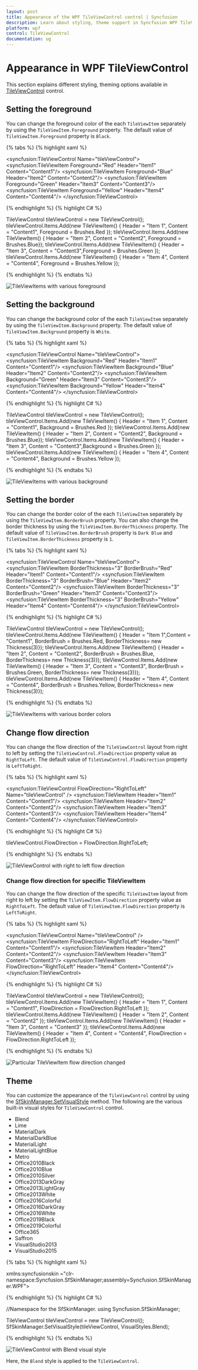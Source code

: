 ```yaml
---
layout: post
title: Appearance of the WPF TileViewControl control | Syncfusion
description: Learn about styling, theme support in Syncfusion WPF TileViewControl control and more details about the control features.
platform: wpf
control: TileViewControl
documentation: ug
---
```


# Appearance in WPF TileViewControl

This section explains different styling, theming options available in [TileViewControl](https://help.syncfusion.com/cr/cref_files/wpf/Syncfusion.Shared.Wpf~Syncfusion.Windows.Shared.TileViewControl.html) control.

## Setting the foreground

You can change the foreground color of the each `TileViewItem` separately by using the `TileViewItem.Foreground` property. The default value of `TileViewItem.Foreground` property is `Black`.

{% tabs %}
{% highlight xaml %}

<syncfusion:TileViewControl Name="tileViewControl">
    <syncfusion:TileViewItem Foreground="Red" Header="Item1" Content="Content1"/>
    <syncfusion:TileViewItem Foreground="Blue" Header="Item2" Content="Content2"/>
    <syncfusion:TileViewItem Foreground="Green" Header="Item3" Content="Content3"/>
    <syncfusion:TileViewItem Foreground="Yellow" Header="Item4" Content="Content4"/>
</syncfusion:TileViewControl>

{% endhighlight %}
{% highlight C# %}

TileViewControl tileViewControl = new TileViewControl();
tileViewControl.Items.Add(new TileViewItem() { Header = "Item 1",
    Content = "Content1", Foreground = Brushes.Red });
tileViewControl.Items.Add(new TileViewItem() { Header = "Item 2",
    Content = "Content2", Foreground = Brushes.Blue});
tileViewControl.Items.Add(new TileViewItem() { Header = "Item 3",
    Content = "Content3",Foreground = Brushes.Green });
tileViewControl.Items.Add(new TileViewItem() { Header = "Item 4",
    Content = "Content4", Foreground = Brushes.Yellow });

{% endhighlight %}
{% endtabs %}

![TileViewItems with various foreground](Appearance_images/Foreground.png)

## Setting the background

You can change the background color of the each `TileViewItem` separately by using the `TileViewItem.Background` property. The default value of `TileViewItem.Background` property is `White`.

{% tabs %}
{% highlight xaml %}

<syncfusion:TileViewControl Name="tileViewControl">
    <syncfusion:TileViewItem Background="Red" Header="Item1" Content="Content1"/>
    <syncfusion:TileViewItem Background="Blue" Header="Item2" Content="Content2"/>
    <syncfusion:TileViewItem Background="Green" Header="Item3" Content="Content3"/>
    <syncfusion:TileViewItem Background="Yellow" Header="Item4" Content="Content4"/>
</syncfusion:TileViewControl>

{% endhighlight %}
{% highlight C# %}

TileViewControl tileViewControl = new TileViewControl();
tileViewControl.Items.Add(new TileViewItem() { Header = "Item 1",
    Content = "Content1", Background = Brushes.Red });
tileViewControl.Items.Add(new TileViewItem() { Header = "Item 2",
    Content = "Content2", Background = Brushes.Blue});
tileViewControl.Items.Add(new TileViewItem() { Header = "Item 3",
    Content = "Content3",Background = Brushes.Green });
tileViewControl.Items.Add(new TileViewItem() { Header = "Item 4",
    Content = "Content4", Background = Brushes.Yellow });

{% endhighlight %}
{% endtabs %}

![TileViewItems with various background](Appearance_images/Background.png)

## Setting the border

You can change the border color of the each `TileViewItem` separately by using the `TileViewItem.BorderBrush` property. You can also change the border thickness by using the `TileViewItem.BorderThickness` property. The default value of `TileViewItem.BorderBrush` property is `Dark Blue` and `TileViewItem.BorderThickness` property is `1`.

{% tabs %}
{% highlight xaml %}

<syncfusion:TileViewControl Name="tileViewControl">
    <syncfusion:TileViewItem BorderThickness="3" BorderBrush="Red"
                             Header="Item1" Content="Content1"/>
    <syncfusion:TileViewItem BorderThickness="3" BorderBrush="Blue" 
                             Header="Item2" Content="Content2"/>
    <syncfusion:TileViewItem BorderThickness="3" BorderBrush="Green" 
                             Header="Item3" Content="Content3"/>
    <syncfusion:TileViewItem BorderThickness="3" BorderBrush="Yellow"
                             Header="Item4" Content="Content4"/>
</syncfusion:TileViewControl>

{% endhighlight %}
{% highlight C# %}

TileViewControl tileViewControl = new TileViewControl();
tileViewControl.Items.Add(new TileViewItem() { Header = "Item 1",Content = "Content1",
     BorderBrush = Brushes.Red, BorderThickness= new Thickness(3)});
tileViewControl.Items.Add(new TileViewItem() { Header = "Item 2", Content = "Content2", 
     BorderBrush = Brushes.Blue, BorderThickness= new Thickness(3)});
tileViewControl.Items.Add(new TileViewItem() { Header = "Item 3", Content = "Content3",
     BorderBrush = Brushes.Green, BorderThickness= new Thickness(3)});
tileViewControl.Items.Add(new TileViewItem() { Header = "Item 4", Content = "Content4", 
     BorderBrush = Brushes.Yellow, BorderThickness= new Thickness(3)});

{% endhighlight %}
{% endtabs %}

![TileViewItems with various border colors](Appearance_images/BorderBrush.png)

## Change flow direction

You can change the flow direction of the `TileViewControl` layout from right to left by setting the `TileViewControl.FlowDirection` property value as `RightToLeft`. The default value of `TileViewControl.FlowDirection` property is `LeftToRight`.

{% tabs %}
{% highlight xaml %}

<syncfusion:TileViewControl FlowDirection="RightToLeft"
                            Name="tileViewControl" />
     <syncfusion:TileViewItem Header="Item1" Content="Content1"/>
     <syncfusion:TileViewItem Header="Item2" Content="Content2"/>
     <syncfusion:TileViewItem Header="Item3" Content="Content3"/>
     <syncfusion:TileViewItem Header="Item4" Content="Content4"/>
</syncfusion:TileViewControl>

{% endhighlight %}
{% highlight C# %}

tileViewControl.FlowDirection = FlowDirection.RightToLeft;

{% endhighlight %}
{% endtabs %}

![TileViewControl with right to left flow direction](Appearance_images/rtl.png)

### Change flow direction for specific TileViewItem

You can change the flow direction of the specific `TileViewItem` layout from right to left by setting the `TileViewItem.FlowDirection` property value as `RightToLeft`. The default value of `TileViewItem.FlowDirection` property is `LeftToRight`.

{% tabs %}
{% highlight xaml %}

<syncfusion:TileViewControl Name="tileViewControl" />
     <syncfusion:TileViewItem FlowDirection="RightToLeft" Header="Item1"
                              Content="Content1"/>
     <syncfusion:TileViewItem Header="Item2" Content="Content2"/>
     <syncfusion:TileViewItem Header="Item3" Content="Content3"/>
     <syncfusion:TileViewItem FlowDirection="RightToLeft" Header="Item4" 
                              Content="Content4"/>
</syncfusion:TileViewControl>

{% endhighlight %}
{% highlight C# %}

TileViewControl tileViewControl = new TileViewControl();
tileViewControl.Items.Add(new TileViewItem() { Header = "Item 1",
    Content = "Content1", FlowDirection = FlowDirection.RightToLeft });
tileViewControl.Items.Add(new TileViewItem() { Header = "Item 2",
    Content = "Content2" });
tileViewControl.Items.Add(new TileViewItem() { Header = "Item 3",
    Content = "Content3" });
tileViewControl.Items.Add(new TileViewItem() { Header = "Item 4",
    Content = "Content4", FlowDirection = FlowDirection.RightToLeft });

{% endhighlight %}
{% endtabs %}

![Particular TileViewItem flow direction changed](Appearance_images/TileViewItem_rtl.png)

## Theme

You can customize the appearance of the `TileViewControl` control by using the [SfSkinManager.SetVisualStyle](https://help.syncfusion.com/cr/cref_files/wpf/Syncfusion.SfSkinmanager.Wpf~Syncfusion.SfSkinmanager.SfSkinmanager~SetVisualStyle.html) method. The following are the various built-in visual styles for `TileViewControl` control.

* Blend
* Lime
* MaterialDark
* MaterialDarkBlue
* MaterialLight
* MaterialLightBlue
* Metro
* Office2010Black
* Office2010Blue
* Office2010Silver
* Office2013DarkGray
* Office2013LightGray
* Office2013White
* Office2016Colorful
* Office2016DarkGray
* Office2016White
* Office2019Black
* Office2019Colorful
* Office365
* Saffron
* VisualStudio2013
* VisualStudio2015

{% tabs %}
{% highlight xaml %}

<Window>
    <!--Theme Namespace-->
    xmlns:syncfusionskin ="clr-namespace:Syncfusion.SfSkinManager;assembly=Syncfusion.SfSkinManager.WPF">
    <Grid>
          <syncfusion:TileViewControl syncfusionskin:SfSkinManager.VisualStyle="Blend" 
                                      Name="tileViewControl" >
               <syncfusion:TileViewItem Header="Item1" Content="Content1"/>
               <syncfusion:TileViewItem Header="Item2" Content="Content2"/>
               <syncfusion:TileViewItem Header="Item3" Content="Content3"/>
               <syncfusion:TileViewItem Header="Item4" Content="Content4"/>
          </syncfusion:TileViewControl>
     </Grid>
</Window>
</Window>

{% endhighlight %}
{% highlight C# %}

//Namespace for the SfSkinManager.
using Syncfusion.SfSkinManager;

TileViewControl tileViewControl = new TileViewControl();
SfSkinManager.SetVisualStyle(tileViewControl, VisualStyles.Blend);

{% endhighlight %}
{% endtabs %}

![TileViewControl with Blend visual style](Appearance_images/blend.png)

Here, the `Blend` style is applied to the `TileViewControl`.
